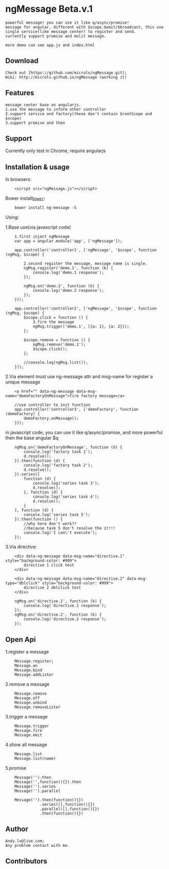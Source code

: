 # ngMessage Beta.v.1
```
powerful message! you can use it like q/async/promise!
message for angular, different with $scope.$emit/$broadcast, this use single service(like message center) to register and send.
currently support promise and mulit message.
```
```
more demo can see app.js and index.html
```
## Download
```
Check out [https://github.com/microlv/ngMessage.git];
Wiki: http://microlv.github.io/ngMessage (working it)
```
## Features
```
message center base on angularjs.
1.use the message to inform other controller
2.support service and factory(these don't contain $rootScope and $scope)
3.support promise and then
```

## Support

Currently only test in Chrome, require angularjs

## Installation & usage

In browsers:
```
    <script src="ngMessage.js"></script>
```

Bower install[`bower`](http://bower.io/):
```
    bower install ng-message -S
```
Using:

1.Base use(via javascript code)
```
    1.first inject ngMessage
    var app = angular.module('app', ['ngMessage']);

    app.controller('controller1', ['ngMessage', '$scope', function (ngMsg, $scope) {

        2.second register the message, message name is single.
        ngMsg.register('demo.1', function (k) {
            console.log('demo.1 response');
        });

        ngMsg.on('demo.2', function (k) {
            console.log('demo.2 response');
        });
    }]);

    app.controller('controller2', ['ngMessage', '$scope', function (ngMsg, $scope) {
        $scope.click = function () {
            3.fire the message
            ngMsg.trigger('demo.1', [{a: 1}, {a: 2}]);
        };

        $scope.remove = function () {
            ngMsg.remove('demo.1');
            $scope.click();
        };

        //console.log(ngMsg.list());
    }]);
```

2.Via element
must use ng-message attr and msg-name for register a unique message
```
    <a href="" data-ng-message data-msg-name="demoFactoryOnMessage">fire factory message</a>
    
    //use controller to init function
    app.controller('controller3', ['demoFactory', function (demoFactory) {
        demoFactory.onMessage();
    }]);
```

in javascript code, you can use it like q/async/promise, and more powerful then the base angular $q
```
    ngMsg.on('demoFactoryOnMessage', function (d) {
        console.log('factory task 1');
        d.resolve();
    }).then(function (d) {
        console.log('factory task 2');
        d.resolve();
    }).series([
        function (d) {
            console.log('series task 3');
            d.resolve();
        }, function (d) {
            console.log('series task 4');
            d.resolve();
        }
    ], function (d) {
        console.log('series task 5');
    }).then(function () {
        //why here don't work??
        //because task 5 don't resolve the it!!!
        console.log('I can\'t execute');
    });
```
3.Via directive:
```
    <div data-ng-message data-msg-name="directive.1" style="background-color: #999">
        directive 1 click test
    </div>

    <div data-ng-message data-msg-name="directive.2" data-msg-type="dblclick" style="background-color: #999">
        directive 2 dblclick test
    </div>

    ngMsg.on('directive.1', function (k) {
        console.log('directive.1 response');
    });
    ngMsg.on('directive.2', function (k) {
        console.log('directive.2 response');
    });
```
## Open Api

1.register a message
```
    Message.register;
    Message.on
    Message.bind
    Message.addLister
```
2.remove a message
```
    Message.remove
    Message.off
    Message.unbind
    Message.removeLister
```
3.trigger a message
```
    Message.trigger
    Message.fire
    Message.emit
```
4.show all message
```
    Message.list
    Message.list(name)
```
5.promise
```
    Message('').then
    Message('',function(){}).then
    Message('').series
    Message('').parallel

    Message('').then(function(){})
               .series([],function(){})
               .parallel([],function(){})
               .then(function(){})
```

## Author
```
Andy.lv@live.com;
Any problem contact with me.
```
## Contributors
